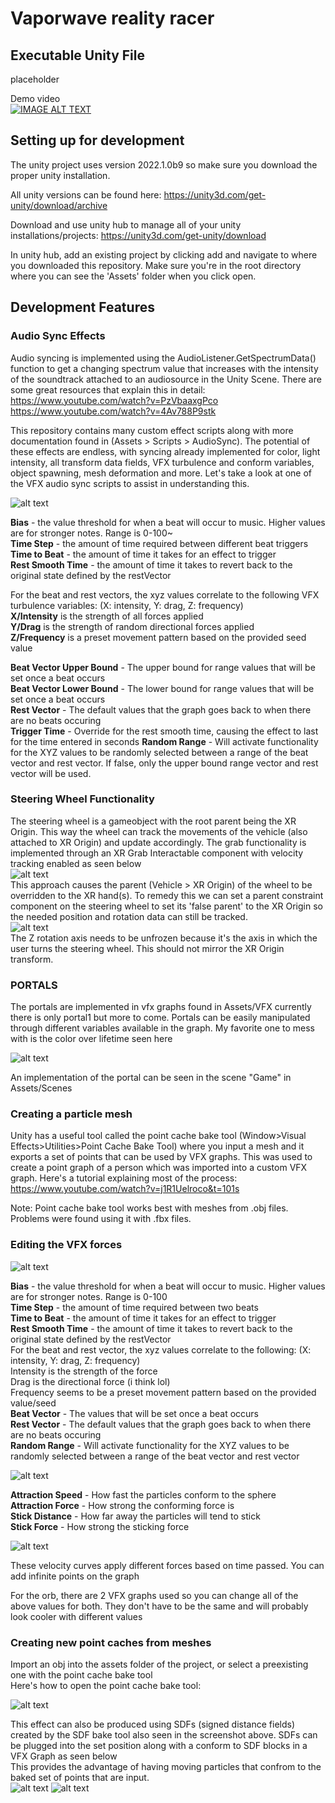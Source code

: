 

# Vaporwave reality racer

## Executable Unity File  

placeholder   

Demo video  
[![IMAGE ALT TEXT](http://img.youtube.com/vi/Mmphal3r9Ew/0.jpg)](https://www.youtube.com/watch?v=Mmphal3r9Ew)

## Setting up for development
The unity project uses version 2022.1.0b9 so make sure you download the proper unity installation.

All unity versions can be found here:
https://unity3d.com/get-unity/download/archive

Download and use unity hub to manage all of your unity installations/projects:
https://unity3d.com/get-unity/download

In unity hub, add an existing project by clicking add and navigate to where you downloaded this repository. Make sure you're in the root directory where you can see the 'Assets' folder when you click open.

## Development Features

### Audio Sync Effects

Audio syncing is implemented using the AudioListener.GetSpectrumData() function to get a changing spectrum value that increases with the intensity of the soundtrack attached to an audiosource in the Unity Scene. There are some great resources that explain this in detail:  
https://www.youtube.com/watch?v=PzVbaaxgPco  
https://www.youtube.com/watch?v=4Av788P9stk  

This repository contains many custom effect scripts along with more documentation found in (Assets > Scripts > AudioSync). The potential of these effects are endless, with syncing already implemented for color, light intensity, all transform data fields, VFX turbulence and conform variables, object spawning, mesh deformation and more. Let's take a look at one of the VFX audio sync scripts to assist in understanding this.

![alt text](https://github.com/TeamSally/SallyProject/blob/master/images/vfxtest2.png)

**Bias** - the value threshold for when a beat will occur to music. Higher values are for stronger notes. Range is 0-100~  
**Time Step** - the amount of time required between different beat triggers  
**Time to Beat** - the amount of time it takes for an effect to trigger  
**Rest Smooth Time** - the amount of time it takes to revert back to the original state defined by the restVector  

For the beat and rest vectors, the xyz values correlate to the following VFX turbulence variables: (X: intensity, Y: drag, Z: frequency)  
**X/Intensity** is the strength of all forces applied  
**Y/Drag** is the strength of random directional forces applied  
**Z/Frequency** is a preset movement pattern based on the provided seed value  
  
**Beat Vector Upper Bound** - The upper bound for range values that will be set once a beat occurs  
**Beat Vector Lower Bound** - The lower bound for range values that will be set once a beat occurs  
**Rest Vector** - The default values that the graph goes back to when there are no beats occuring  
**Trigger Time** - Override for the rest smooth time, causing the effect to last for the time entered in seconds
**Random Range** - Will activate functionality for the XYZ values to be randomly selected between a range of the beat vector and rest vector. If false, only the upper bound range vector and rest vector will be used.


### Steering Wheel Functionality  

The steering wheel is a gameobject with the root parent being the XR Origin. This way the wheel can track the movements of the vehicle (also attached to XR Origin) and update accordingly. The grab functionality is implemented through an XR Grab Interactable component with velocity tracking enabled as seen below  
![alt text](https://github.com/logandauria/Vaporwave-Reality-Racer/blob/master/images/XRGrabInteractable.png?raw=true)  
This approach causes the parent (Vehicle > XR Origin) of the wheel to be overridden to the XR hand(s). To remedy this we can set a parent constraint component on the steering wheel to set its 'false parent' to the XR Origin so the needed position and rotation data can still be tracked.  
![alt text](https://github.com/logandauria/Vaporwave-Reality-Racer/blob/master/images/ParentConstraint.png?raw=true)  
The Z rotation axis needs to be unfrozen because it's the axis in which the user turns the steering wheel. This should not mirror the XR Origin transform.  

### PORTALS

The portals are implemented in vfx graphs found in Assets/VFX
currently there is only portal1 but more to come.
Portals can be easily manipulated through different variables available in the graph.
My favorite one to mess with is the color over lifetime seen here

![alt text](https://github.com/logandauria/Vaporwave-Reality-Racer/blob/master/images/portal_colorlifetime.png?raw=true)

An implementation of the portal can be seen in the scene "Game" in Assets/Scenes

### Creating a particle mesh
Unity has a useful tool called the point cache bake tool (Window>Visual Effects>Utilities>Point Cache Bake Tool) where you input a mesh and it exports a set of points that can be used by VFX graphs.
This was used to create a point graph of a person which was imported into a custom VFX graph.
Here's a tutorial explaining most of the process: https://www.youtube.com/watch?v=j1R1Uelroco&t=101s

Note: Point cache bake tool works best with meshes from .obj files. Problems were found using it with .fbx files.

### Editing the VFX forces

![alt text](https://github.com/TeamSally/SallyProject/blob/master/images/vfxtest2.png)

**Bias** - the value threshold for when a beat will occur to music. Higher values are for stronger notes. Range is 0-100  
**Time Step** - the amount of time required between two beats  
**Time to Beat** - the amount of time it takes for an effect to trigger  
**Rest Smooth Time** - the amount of time it takes to revert back to the original state defined by the restVector  
For the beat and rest vector, the xyz values correlate to the following: (X: intensity, Y: drag, Z: frequency)  
Intensity is the strength of the force  
Drag is the directional force (i think lol)  
Frequency seems to be a preset movement pattern based on the provided value/seed  
**Beat Vector** - The values that will be set once a beat occurs  
**Rest Vector** - The default values that the graph goes back to when there are no beats occuring  
**Random Range** - Will activate functionality for the XYZ values to be randomly selected between a range of the beat vector and rest vector  
  
  
![alt text](https://github.com/TeamSally/SallyProject/blob/master/images/vfxsphereconform.png)  
  
**Attraction Speed** - How fast the particles conform to the sphere  
**Attraction Force** - How strong the conforming force is  
**Stick Distance** - How far away the particles will tend to stick  
**Stick Force** - How strong the sticking force  


![alt text](https://github.com/TeamSally/SallyProject/blob/master/images/vfxvelocitycurves.png)

These velocity curves apply different forces based on time passed. You can add infinite points on the graph
  
For the orb, there are 2 VFX graphs used so you can change all of the above values for both. They don't have to be the same and will probably look cooler with different values


### Creating new point caches from meshes

Import an obj into the assets folder of the project, or select a preexisting one with the point cache bake tool  
Here's how to open the point cache bake tool:

![alt text](https://github.com/TeamSally/SallyProject/blob/master/images/pointcache.png?raw=true)

This effect can also be produced using SDFs (signed distance fields) created by the SDF bake tool also seen in the screenshot above. SDFs can be plugged into the set position along with a conform to SDF blocks in a VFX Graph as seen below  
This provides the advantage of having moving particles that confrom to the baked set of points that are input.   
![alt text](https://github.com/logandauria/Vaporwave-Reality-Racer/blob/master/images/SDFVFX2.png?raw=true)
![alt text](https://github.com/logandauria/Vaporwave-Reality-Racer/blob/master/images/SDFVFX1.png?raw=true)


